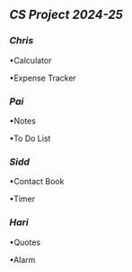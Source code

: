 ## *_CS Project 2024-25_*

### *Chris*

•Calculator

•Expense Tracker

### *Pai*

•Notes

•To Do List

### *Sidd*

•Contact Book

•Timer

### *Hari*

•Quotes

•Alarm

